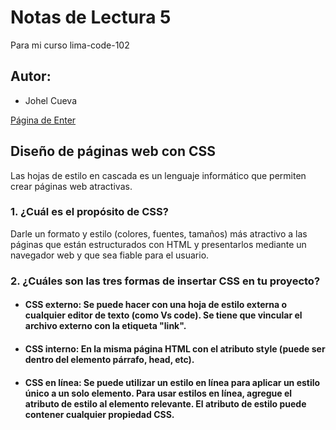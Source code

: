 # Notas de Lectura 5
Para mi curso lima-code-102

## Autor:
- Johel Cueva

[Página de Enter](www.enter.edu.pe)

## Diseño de páginas web con CSS

Las hojas de estilo en cascada es un lenguaje informático que permiten crear páginas web atractivas.

### 1. ¿Cuál es el propósito de CSS?

Darle un formato y estilo (colores, fuentes, tamaños) más atractivo a las páginas que están estructurados con HTML y presentarlos mediante un navegador web y que sea fiable para el usuario.

### 2. ¿Cuáles son las tres formas de insertar CSS en tu proyecto?

+ #### CSS externo: Se puede hacer con una hoja de estilo externa o cualquier editor de texto (como Vs code). Se tiene que vincular el archivo externo con la etiqueta "link".

+ #### CSS interno: En la misma página HTML con el atributo style (puede ser dentro del elemento párrafo, head, etc).

+ #### CSS en línea: Se puede utilizar un estilo en línea para aplicar un estilo único a un solo elemento. Para usar estilos en línea, agregue el atributo de estilo al elemento relevante. El atributo de estilo puede contener cualquier propiedad CSS.

